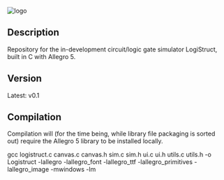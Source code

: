 ![logo](https://github.com/idakandrew/logistruct/blob/main/data/logo.png?raw=true)

## Description
Repository for the in-development circuit/logic gate simulator LogiStruct, built in C with Allegro 5.
## Version
Latest: v0.1
## Compilation
Compilation will (for the time being, while library file packaging is sorted out) require the Allegro 5 library to be installed locally.

gcc logistruct.c canvas.c canvas.h sim.c sim.h ui.c ui.h utils.c utils.h -o Logistruct -lallegro -lallegro_font -lallegro_ttf -lallegro_primitives -lallegro_image -mwindows -lm
